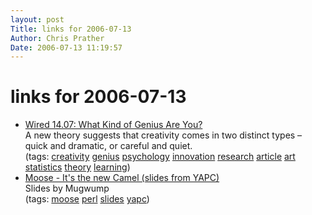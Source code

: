 ```yaml
---
layout: post
Title: links for 2006-07-13  
Author: Chris Prather
Date: 2006-07-13 11:19:57
---
```


# links for 2006-07-13
<ul class="delicious">
	<li>
		<div class="delicious-link"><a href="http://www.wired.com/wired/archive/14.07/genius.html">Wired 14.07: What Kind of Genius Are You?</a></div>
		<div class="delicious-extended">A new theory suggests that creativity comes in two distinct types – quick and dramatic, or careful and quiet.</div>
		<div class="delicious-tags">(tags: <a href="http://del.icio.us/perigrin/creativity">creativity</a> <a href="http://del.icio.us/perigrin/genius">genius</a> <a href="http://del.icio.us/perigrin/psychology">psychology</a> <a href="http://del.icio.us/perigrin/innovation">innovation</a> <a href="http://del.icio.us/perigrin/research">research</a> <a href="http://del.icio.us/perigrin/article">article</a> <a href="http://del.icio.us/perigrin/art">art</a> <a href="http://del.icio.us/perigrin/statistics">statistics</a> <a href="http://del.icio.us/perigrin/theory">theory</a> <a href="http://del.icio.us/perigrin/learning">learning</a>)</div>
	</li>
	<li>
		<div class="delicious-link"><a href="http://utsl.gen.nz/talks/moose/index.html">Moose - It's the new Camel (slides from YAPC)</a></div>
		<div class="delicious-extended">Slides by Mugwump</div>
		<div class="delicious-tags">(tags: <a href="http://del.icio.us/perigrin/moose">moose</a> <a href="http://del.icio.us/perigrin/perl">perl</a> <a href="http://del.icio.us/perigrin/slides">slides</a> <a href="http://del.icio.us/perigrin/yapc">yapc</a>)</div>
	</li>
</ul>

